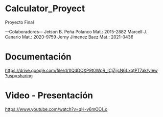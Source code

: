 # Calculator_Proyect
Proyecto Final 

--Colaboradores--
Jetson B. Peña Polanco  Mat.: 2015-2882
Marcell J. Canario      Mat.: 2020-9759
Jerny Jimenez Baez      Mat.: 2021-0436

# Documentación
https://drive.google.com/file/d/1IQdDOXP9t0WpR_ICjZjjcN6LxqtPT7ak/view?usp=sharing

# Video - Presentación
https://www.youtube.com/watch?v=qH-v6mOOI_o
